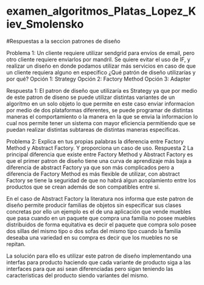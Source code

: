 # examen_algoritmos_Platas_Lopez_Kiev_Smolensko

#Respuestas a la seccion patrones de diseño

  Problema 1: Un cliente requiere utilizar sendgrid para envíos de email, pero otro cliente
  requiere enviarlos por mandril. Se quiere evitar el uso de IF, y realizar un diseño en donde
  podamos utilizar más servicios en caso de que un cliente requiera alguno en específico ¿Qué
  patrón de diseño utilizarías y por qué?
              Opción 1: Strategy
              Opción 2: Factory Method
              Opción 3: Adapter
  
Respuesta 1: El patron de diseño que utilizaría es Strategy ya que por medio de este patron de diseno se puede utilizar distintas variantes de un algoritmo en un solo objeto lo que permite en este caso enviar informacion por medio de dos plataformas diferentes, se puede programar de distintas maneras el comportamiento o la manera en la que se envia la informacion lo cual nos permite tener un sistema con mayor eficiencia permitiendo que se puedan realizar distintas subtareas de distintas maneras especificas.
              
              
Problema 2: Explica en tus propias palabras la diferencia entre Factory Method y Abstract
Factory. Y proporciona un caso de uso.
Respuesta 2
La principal diferencia que existe entre Factory Method y Abstract Factory es que el primer patron de diseño tiene una curva de aprendizaje más baja a diferencia de abstract Factory ya que son más complicados pero a diferencia de Factory Method  es más flexible de utilizar, con abstract Factory se tiene la seguridad de que no habrá algun acoplamiento entre los productos que se crean además de  son compatibles entre si.

En el caso de Abstract Factory la literatura nos informa que este patron de diseño permite producir familias de objetos sin especificar sus clases concretas por ello un ejemplo es el de una aplicación que vende muebles que pasa cuando en un paquete que compra una familia no posee muebles distribuidos de forma equitativa es decir el paquete que compra solo posee dos sillas del mismo tipo o dos sofas del mismo tipo cuando la familia deseaba una variedad en su compra es decir que los muebles no se repitan.

La solución para ello es utilizar este patron de diseño implementando una interfas para  producto haciendo que cada variante de producto siga a las interfaces para que asi sean diferenciadas pero sigan teniendo las caracteristicas del producto siendo variantes del mismo.
